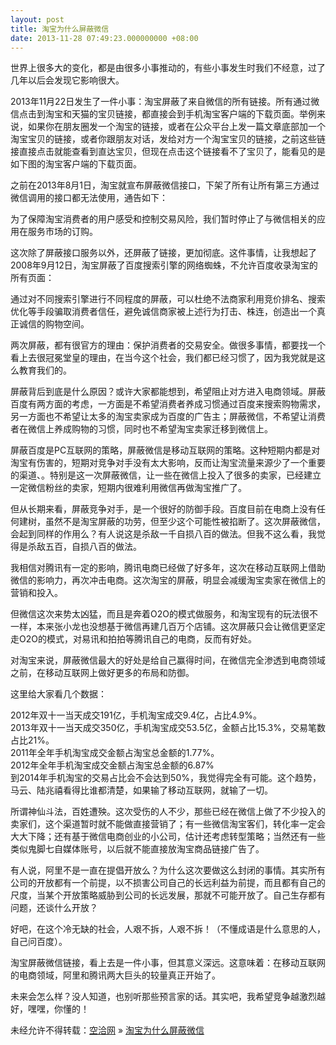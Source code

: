 ```yaml
---
layout: post
title: 淘宝为什么屏蔽微信
date: 2013-11-28 07:49:23.000000000 +08:00
---
```


世界上很多大的变化，都是由很多小事推动的，有些小事发生时我们不经意，过了几年以后会发现它影响很大。

2013年11月22日发生了一件小事：淘宝屏蔽了来自微信的所有链接。所有通过微信点击到淘宝和天猫的宝贝链接，都直接会到手机淘宝客户端的下载页面。举例来说，如果你在朋友圈发一个淘宝的链接，或者在公众平台上发一篇文章底部加一个淘宝宝贝的链接，或者你跟朋友对话，发给对方一个淘宝宝贝的链接，之前这些链接直接点击就能查看到直达宝贝，但现在点击这个链接看不了宝贝了，能看见的是如下图的淘宝客户端的下载页面。

之前在2013年8月1日，淘宝就宣布屏蔽微信接口，下架了所有让所有第三方通过微信调用的接口都无法使用，通告如下：

为了保障淘宝消费者的用户感受和控制交易风险，我们暂时停止了与微信相关的应用在服务市场的订购。

这次除了屏蔽接口服务以外，还屏蔽了链接，更加彻底。这件事情，让我想起了2008年9月12日，淘宝屏蔽了百度搜索引擎的网络蜘蛛，不允许百度收录淘宝的所有页面：

通过对不同搜索引擎进行不同程度的屏蔽，可以杜绝不法商家利用竞价排名、搜索优化等手段骗取消费者信任，避免诚信商家被上述行为打击、株连，创造出一个真正诚信的购物空间。

两次屏蔽，都有很官方的理由：保护消费者的交易安全。做很多事情，都要找一个看上去很冠冕堂皇的理由，在当今这个社会，我们都已经习惯了，因为我党就是这么教育我们的。

屏蔽背后到底是什么原因？或许大家都能想到，希望阻止对方进入电商领域。屏蔽百度有两方面的考虑，一方面是不希望消费者养成习惯通过百度来搜索购物需求，另一方面也不希望让太多的淘宝卖家成为百度的广告主；屏蔽微信，不希望让消费者在微信上养成购物的习惯，同时也不希望淘宝卖家迁移到微信上。

屏蔽百度是PC互联网的策略，屏蔽微信是移动互联网的策略。这种短期内都是对淘宝有伤害的，短期对竞争对手没有太大影响，反而让淘宝流量来源少了一个重要的渠道、。特别是这一次屏蔽微信，让一些在微信上投入了很多的卖家，已经建立一定微信粉丝的卖家，短期内很难利用微信再做淘宝推广了。

但从长期来看，屏蔽竞争对手，是一个很好的防御手段。百度目前在电商上没有任何建树，虽然不是淘宝屏蔽的功劳，但至少这个可能性被掐断了。这次屏蔽微信，会起到同样的作用么？有人说这是杀敌一千自损八百的做法。但我不这么看，我觉得是杀敌五百，自损八百的做法。

我相信对腾讯有一定的影响，腾讯电商已经做了好多年，这次在移动互联网上借助微信的影响力，再次冲击电商。这次淘宝的屏蔽，明显会减缓淘宝卖家在微信上的营销和投入。

但微信这次来势太凶猛，而且是奔着O2O的模式做服务，和淘宝现有的玩法很不一样，本来张小龙也没想基于微信再建几百万个店铺。这次屏蔽只会让微信更坚定走O2O的模式，对易讯和拍拍等腾讯自己的电商，反而有好处。

对淘宝来说，屏蔽微信最大的好处是给自己赢得时间，在微信完全渗透到电商领域之前，在移动互联网上做好更多的布局和防御。

这里给大家看几个数据：

2012年双十一当天成交191亿，手机淘宝成交9.4亿，占比4.9%。  
 2013年双十一当天成交350亿，手机淘宝成交53.5亿，金额占比15.3%，交易笔数占比21%。  
 2011年全年手机淘宝成交金额占淘宝总金额的1.77%。  
 2012年全年手机淘宝成交金额占淘宝总金额的6.87%  
 到2014年手机淘宝的交易占比会不会达到50%，我觉得完全有可能。这个趋势，马云、陆兆禧看得比谁都清楚，如果输了移动互联网，就输了一切。

所谓神仙斗法，百姓遭殃。这次受伤的人不少，那些已经在微信上做了不少投入的卖家们，这个渠道暂时就不能做直接营销了；有一些微信淘宝客们，转化率一定会大大下降；还有基于微信电商创业的小公司，估计还考虑转型策略；当然还有一些类似鬼脚七自媒体账号，以后就不能直接放淘宝商品链接广告了。

有人说，阿里不是一直在提倡开放么？为什么这次要做这么封闭的事情。其实所有公司的开放都有一个前提，以不损害公司自己的长远利益为前提，而且都有自己的尺度，当某个开放策略威胁到公司的长远发展，那就不可能开放了。自己生存都有问题，还谈什么开放？

好吧，在这个冷无缺的社会，人艰不拆，人艰不拆！（不懂成语是什么意思的人，自己问百度）。

淘宝屏蔽微信链接，看上去是一件小事，但其意义深远。这意味着：在移动互联网的电商领域，阿里和腾讯两大巨头的较量真正开始了。

未来会怎么样？没人知道，也别听那些预言家的话。其实吧，我希望竞争越激烈越好，嘿嘿，你懂的！

未经允许不得转载：[空洽网](http://kongqia.com) » [淘宝为什么屏蔽微信](http://kongqia.com/18105.html)


